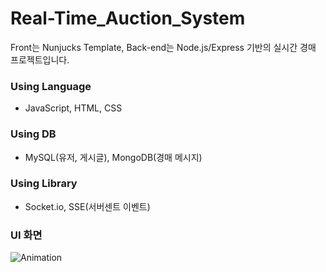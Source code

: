# Real-Time_Auction_System
Front는 Nunjucks Template, Back-end는 Node.js/Express 기반의 실시간 경매 프로젝트입니다.

### Using Language
* JavaScript, HTML, CSS

### Using DB
* MySQL(유저, 게시글), MongoDB(경매 메시지)

### Using Library
* Socket.io, SSE(서버센트 이벤트)

### UI 화면
![Animation](https://user-images.githubusercontent.com/53504073/265351804-53e26aec-3b82-4be6-a5fa-f39255ea56c7.gif)
